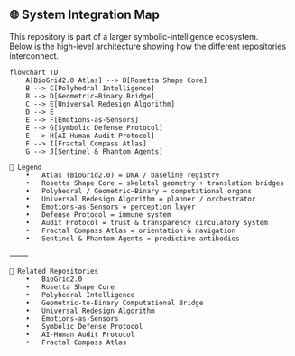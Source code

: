 ## 🌐 System Integration Map

This repository is part of a larger symbolic-intelligence ecosystem.  
Below is the high-level architecture showing how the different repositories interconnect.

```mermaid
flowchart TD
    A[BioGrid2.0 Atlas] --> B[Rosetta Shape Core]
    B --> C[Polyhedral Intelligence]
    B --> D[Geometric→Binary Bridge]
    C --> E[Universal Redesign Algorithm]
    D --> E
    E --> F[Emotions-as-Sensors]
    E --> G[Symbolic Defense Protocol]
    E --> H[AI-Human Audit Protocol]
    F --> I[Fractal Compass Atlas]
    G --> J[Sentinel & Phantom Agents]

🧭 Legend
	•	Atlas (BioGrid2.0) = DNA / baseline registry
	•	Rosetta Shape Core = skeletal geometry + translation bridges
	•	Polyhedral / Geometric→Binary = computational organs
	•	Universal Redesign Algorithm = planner / orchestrator
	•	Emotions-as-Sensors = perception layer
	•	Defense Protocol = immune system
	•	Audit Protocol = trust & transparency circulatory system
	•	Fractal Compass Atlas = orientation & navigation
	•	Sentinel & Phantom Agents = predictive antibodies

⸻

🔗 Related Repositories
	•	BioGrid2.0
	•	Rosetta Shape Core
	•	Polyhedral Intelligence
	•	Geometric-to-Binary Computational Bridge
	•	Universal Redesign Algorithm
	•	Emotions-as-Sensors
	•	Symbolic Defense Protocol
	•	AI-Human Audit Protocol
	•	Fractal Compass Atlas
